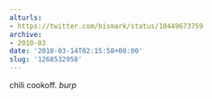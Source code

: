 ```yaml
---
alturls:
- https://twitter.com/bismark/status/10449673759
archive:
- 2010-03
date: '2010-03-14T02:15:58+00:00'
slug: '1268532958'
---
```


chili cookoff. *burp*

